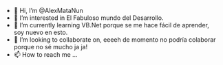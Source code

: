- 👋 Hi, I’m @AlexMataNun
- 👀 I’m interested in El Fabuloso mundo del Desarrollo.
- 🌱 I’m currently learning VB.Net porque se me hace fácil de aprender, soy nuevo en esto.
- 💞️ I’m looking to collaborate on, eeeeh de momento no podría colaborar porque no sé mucho ja ja!
- 📫 How to reach me ...

<!---
AlexMataNun/AlexMataNun is a ✨ special ✨ repository because its `README.md` (this file) appears on your GitHub profile.
You can click the Preview link to take a look at your changes.
--->
